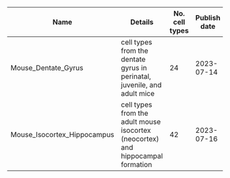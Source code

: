 | Name                                | Details                                                                                                                 | No. cell types | Publish date | Version | Source                                       | Download |
|-------------------------------------|-------------------------------------------------------------------------------------------------------------------------|----------------|--------------|---------|----------------------------------------------|----------|
| Mouse_Dentate_Gyrus                 | cell types from the dentate gyrus in perinatal, juvenile, and adult mice                                                | 24             | 2023-07-14   | v1      | https://doi.org/10.1038/s41593-017-0056-2    |          |
| Mouse_Isocortex_Hippocampus         | cell types from the adult mouse isocortex (neocortex) and hippocampal formation                                         | 42             | 2023-07-16   | v1      | https://doi.org/10.1016/j.cell.2021.04.021   |          |